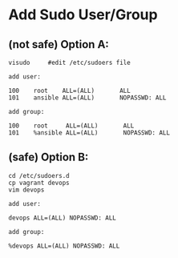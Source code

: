 # Add Sudo User/Group

## (not safe) Option A:
```
visudo     #edit /etc/sudoers file
```
`add user:`
```
100    root    ALL=(ALL)       ALL
101    ansible ALL=(ALL)       NOPASSWD: ALL
```
`add group:`
```
100    root     ALL=(ALL)       ALL
101    %ansible ALL=(ALL)       NOPASSWD: ALL
```
## (safe) Option B:
```
cd /etc/sudoers.d
cp vagrant devops
vim devops
```
`add user:`
```
devops ALL=(ALL) NOPASSWD: ALL
```
`add group:`
```
%devops ALL=(ALL) NOPASSWD: ALL
```
##
